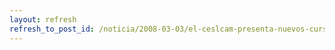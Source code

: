 ```yaml
---
layout: refresh
refresh_to_post_id: /noticia/2008-03-03/el-ceslcam-presenta-nuevos-cursos-de-openoffice-en-su-plataforma-e-learning
---
```

